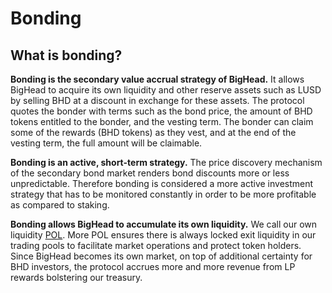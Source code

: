 # Bonding

## What is bonding?

**Bonding is the secondary value accrual strategy of BigHead.** It allows BigHead to acquire its own liquidity and other reserve assets such as LUSD by selling BHD at a discount in exchange for these assets. The protocol quotes the bonder with terms such as the bond price, the amount of BHD tokens entitled to the bonder, and the vesting term. The bonder can claim some of the rewards (BHD tokens) as they vest, and at the end of the vesting term, the full amount will be claimable.

**Bonding is an active, short-term strategy.** The price discovery mechanism of the secondary bond market renders bond discounts more or less unpredictable. Therefore bonding is considered a more active investment strategy that has to be monitored constantly in order to be more profitable as compared to staking.

**Bonding allows BigHead to accumulate its own liquidity.** We call our own liquidity [POL](broken-reference). More POL ensures there is always locked exit liquidity in our trading pools to facilitate market operations and protect token holders. Since BigHead becomes its own market, on top of additional certainty for BHD investors, the protocol accrues more and more revenue from LP rewards bolstering our treasury.
